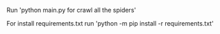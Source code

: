 Run 'python main.py for crawl all the spiders'

For install requirements.txt run 'python -m pip install -r requirements.txt'